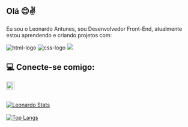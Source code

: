 ## Olá 😊✌️

Eu sou o Leonardo Antunes, sou Desenvolvedor Front-End, atualmente estou aprendendo e criando projetos com:
<br>

<img src="https://img.shields.io/badge/HTML5-E34F26?style=for-the-badge&logo=html5&logoColor=white" alt="html-logo"/>
<img src="https://img.shields.io/badge/CSS3-1572B6?style=for-the-badge&logo=css3&logoColor=white" alt="css-logo"/>
<img src="https://img.shields.io/badge/JavaScript-F7DF1E?style=for-the-badge&logo=javascript&logoColor=black"/>

## 💻 Conecte-se comigo:

<a href="https://www.linkedin.com/in/leonardo-antunes-8902a6136/">
<img src="https://cdn-icons-png.flaticon.com/256/174/174857.png" alt="linkedin-logo" width=22px>
</a>
<br>
<br>

[![Leonardo Stats](https://github-readme-stats.vercel.app/api?username=leoantunes99)](https://github.com/anuraghazra/github-readme-stats)
<br>
<br>
[![Top Langs](https://github-readme-stats.vercel.app/api/top-langs/?username=leoantunes99)](https://github.com/anuraghazra/github-readme-stats)
